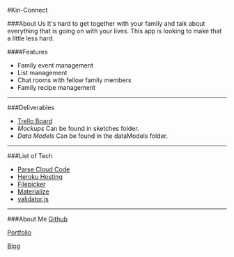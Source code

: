 #Kin-Connect 

###About Us
It's hard to get together with your family and talk about
everything that is going on with your lives. This app is looking to make that a little less hard.

####Features
- Family event management
- List management
- Chat rooms with fellow family members
- Family recipe management
<hr>

###Deliverables
- [Trello Board](https://trello.com/b/kG1mfgjC/kin-connect)<br>
- _Mockups_ Can be found in sketches folder. <br>
- _Data Models_ Can be found in the dataModels folder.

<hr>

###List of Tech
- [Parse Cloud Code](https://parse.com/docs/cloudcode/guide#cloud-code)
- [Heroku Hosting](https://dashboard.heroku.com/apps)
- [Filepicker](https://www.filepicker.com/tour/)
- [Materialize](http://materializecss.com/)
- [validator.js](https://github.com/chriso/validator.js)

<hr>

###About Me
[Github](https://github.com/Jmingus)

[Portfolio](http://jmingus.github.io/)

[Blog](https://jmingus.herokuapp.com/)

